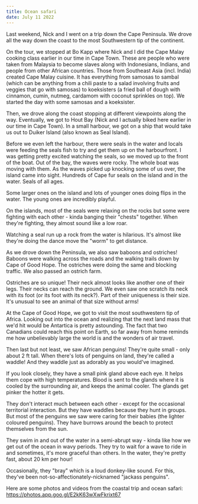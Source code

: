 ```yaml
---
title: Ocean safari
date: July 11 2022
---
```


Last weekend, Nick and I went on a trip down the Cape Peninsula. We drove all the way down the coast to the most Southwestern tip of the continent.

On the tour, we stopped at Bo Kapp where Nick and I did the Cape Malay cooking class earlier in our time in Cape Town. These are people who were taken from Malaysia to become slaves along with Indonesians, Indians, and people from other African countries. Those from Southeast Asia (incl. India) created Cape Malay cuisine. It has everything from samosas to sambal (which can be anything from a chili paste to a salad involving fruits and veggies that go with samosas) to koeksisters (a fried ball of dough with cinnamon, cumin, nutmeg, cardamom with coconut sprinkles on top). We started the day with some samosas and a koeksister.

Then, we drove along the coast stopping at different viewpoints along the way. Eventually, we got to Hout Bay (Nick and I actually biked here earlier in our time in Cape Town). In a small harbour, we got on a ship that would take us out to Duiker Island (also known as Seal Island). 

Before we even left the harbour, there were seals in the water and locals were feeding the seals fish to try and get them up on the harbourfront. I was getting pretty excited watching the seals, so we moved up to the front of the boat. Out of the bay, the waves were rocky. The whole boat was moving with them. As the waves picked up knocking some of us over, the island came into sight. Hundreds of Cape fur seals on the island and in the water. Seals of all ages. 

Some larger ones on the island and lots of younger ones doing flips in the water. The young ones are incredibly playful. 

On the islands, most of the seals were relaxing on the rocks but some were fighting with each other - kinda banging their "chests" together. When they're fighting, they almost sound like a low roar. 

Watching a seal run up a rock from the water is hilarious. It's almost like they're doing the dance move the "worm" to get distance.

As we drove down the Peninsula, we also saw baboons and ostriches! Baboons were walking across the roads and the walking trails down by Cape of Good Hope. The ostriches were doing the same and blocking traffic. We also passed an ostrich farm.

Ostriches are so unique! Their neck almost looks like another one of their legs. Their necks can reach the ground. We even saw one scratch its neck with its foot (or its foot with its neck?). Part of their uniqueness is their size. It's unusual to see an animal of that size without arms! 

At the Cape of Good Hope, we got to visit the most southwestern tip of Africa. Looking out into the ocean and realizing that the next land mass that we'd hit would be Antartica is pretty astounding. The fact that two Canadians could reach this point on Earth, so far away from home reminds me how unbelievably large the world is and the wonders of air travel.

Then last but not least, we saw African penguins! They're quite small - only about 2 ft tall. When there's lots of penguins on land, they're called a waddle! And they waddle just as adorably as you would've imagined. 

If you look closely, they have a small pink gland above each eye. It helps them cope with high temperatures. Blood is sent to the glands where it is cooled by the surrounding air, and keeps the animal cooler. The glands get pinker the hotter it gets.

They don't interact much between each other - except for the occasional territorial interaction. But they have waddles because they hunt in groups. But most of the penguins we saw were caring for their babies (the lighter coloured penguins). They have burrows around the beach to protect themselves from the sun.

They swim in and out of the water in a semi-abrupt way - kinda like how we get out of the ocean in wavy periods. They try to wait for a wave to ride in and sometimes, it's more graceful than others. In the water, they're pretty fast, about 20 km per hour!

Occasionally, they "bray" which is a loud donkey-like sound. For this, they've been not-so-affectionately-nicknamed "jackass penguins". 

Here are some photos and videos from the coastal trip and ocean safari: https://photos.app.goo.gl/E2kK63wXwFkrixt67